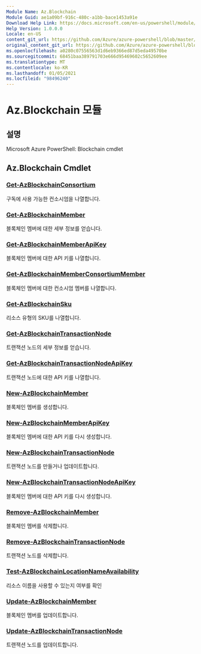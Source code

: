 ```yaml
---
Module Name: Az.Blockchain
Module Guid: ae1a09bf-916c-480c-a1bb-bace1453a91e
Download Help Link: https://docs.microsoft.com/en-us/powershell/module/az.blockchain
Help Version: 1.0.0.0
Locale: en-US
content_git_url: https://github.com/Azure/azure-powershell/blob/master/src/Blockchain/help/Az.Blockchain.md
original_content_git_url: https://github.com/Azure/azure-powershell/blob/master/src/Blockchain/help/Az.Blockchain.md
ms.openlocfilehash: a0280c07556563d1d6eb9366ed87d5eda49570be
ms.sourcegitcommit: 68451baa389791703e666d95469602c5652609ee
ms.translationtype: MT
ms.contentlocale: ko-KR
ms.lasthandoff: 01/05/2021
ms.locfileid: "98496240"
---
```

# Az.Blockchain 모듈
## 설명
Microsoft Azure PowerShell: Blockchain cmdlet

## Az.Blockchain Cmdlet
### [Get-AzBlockchainConsortium](Get-AzBlockchainConsortium.md)
구독에 사용 가능한 컨소시엄을 나열합니다.

### [Get-AzBlockchainMember](Get-AzBlockchainMember.md)
블록체인 멤버에 대한 세부 정보를 얻습니다.

### [Get-AzBlockchainMemberApiKey](Get-AzBlockchainMemberApiKey.md)
블록체인 멤버에 대한 API 키를 나열합니다.

### [Get-AzBlockchainMemberConsortiumMember](Get-AzBlockchainMemberConsortiumMember.md)
블록체인 멤버에 대한 컨소시엄 멤버를 나열합니다.

### [Get-AzBlockchainSku](Get-AzBlockchainSku.md)
리소스 유형의 SKU를 나열합니다.

### [Get-AzBlockchainTransactionNode](Get-AzBlockchainTransactionNode.md)
트랜잭션 노드의 세부 정보를 얻습니다.

### [Get-AzBlockchainTransactionNodeApiKey](Get-AzBlockchainTransactionNodeApiKey.md)
트랜잭션 노드에 대한 API 키를 나열합니다.

### [New-AzBlockchainMember](New-AzBlockchainMember.md)
블록체인 멤버를 생성합니다.

### [New-AzBlockchainMemberApiKey](New-AzBlockchainMemberApiKey.md)
블록체인 멤버에 대한 API 키를 다시 생성합니다.

### [New-AzBlockchainTransactionNode](New-AzBlockchainTransactionNode.md)
트랜잭션 노드를 만들거나 업데이트합니다.

### [New-AzBlockchainTransactionNodeApiKey](New-AzBlockchainTransactionNodeApiKey.md)
블록체인 멤버에 대한 API 키를 다시 생성합니다.

### [Remove-AzBlockchainMember](Remove-AzBlockchainMember.md)
블록체인 멤버를 삭제합니다.

### [Remove-AzBlockchainTransactionNode](Remove-AzBlockchainTransactionNode.md)
트랜잭션 노드를 삭제합니다.

### [Test-AzBlockchainLocationNameAvailability](Test-AzBlockchainLocationNameAvailability.md)
리소스 이름을 사용할 수 있는지 여부를 확인

### [Update-AzBlockchainMember](Update-AzBlockchainMember.md)
블록체인 멤버를 업데이트합니다.

### [Update-AzBlockchainTransactionNode](Update-AzBlockchainTransactionNode.md)
트랜잭션 노드를 업데이트합니다.

